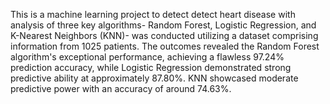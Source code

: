 This is a machine learning project to detect detect heart disease with analysis of three key algorithms- Random Forest, Logistic Regression, and K-Nearest Neighbors (KNN)- was conducted utilizing a dataset comprising information from 1025 patients.
The outcomes revealed the Random Forest algorithm's exceptional performance, achieving a flawless 97.24% prediction accuracy, while Logistic Regression demonstrated strong predictive ability at approximately 87.80%. KNN showcased moderate predictive power with an accuracy of around 74.63%.
